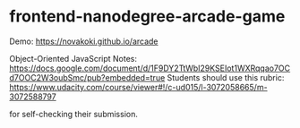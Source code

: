 frontend-nanodegree-arcade-game
===============================
Demo: <https://novakoki.github.io/arcade>

Object-Oriented JavaScript Notes: <https://docs.google.com/document/d/1F9DY2TtWbI29KSEIot1WXRqqao7OCd7OOC2W3oubSmc/pub?embedded=true>
Students should use this rubric: https://www.udacity.com/course/viewer#!/c-ud015/l-3072058665/m-3072588797

for self-checking their submission.
